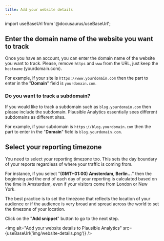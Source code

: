 ```yaml
---
title: Add your website details
---
```


import useBaseUrl from '@docusaurus/useBaseUrl';

## Enter the domain name of the website you want to track

Once you have an account, you can enter the domain name of the website you want to track. Please, remove `https` and `www` from the URL, just keep the `hostname` (yourdomain.com).

For example, if your site is `https://www.yourdomain.com` then the part to enter in the "**Domain**" field is `yourdomain.com`.

### Do you want to track a subdomain?

If you would like to track a subdomain such as `blog.yourdomain.com` then please include the subdomain. Plausible Analytics essentially sees different subdomains as different sites.

For example, if your subdomain is `https://blog.yourdomain.com` then the part to enter in the "**Domain**" field is `blog.yourdomain.com`.

## Select your reporting timezone

You need to select your reporting timezone too. This sets the day boundary of your reports regardless of where your traffic is coming from.

For instance, if you select "**(GMT+01:00) Amsterdam, Berlin…**" then the beginning and the end of each day of your reporting is calculated based on the time in Amsterdam, even if your visitors come from London or New York.

The best practice is to set the timezone that reflects the location of your audience or if the audience is very broad and spread across the world to set the timezone of your location.

Click on the "**Add snippet**" button to go to the next step.

<img alt="Add your website details to Plausible Analytics" src={useBaseUrl('img/website-details.png')} />

